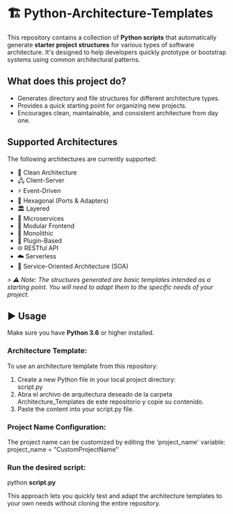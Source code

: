 # 🏗️ Python-Architecture-Templates  
  
This repository contains a collection of **Python scripts** that automatically generate **starter project structures** for various types of software architecture. It's designed to help developers quickly prototype or bootstrap systems using common architectural patterns.  
  
## What does this project do?  
  
- Generates directory and file structures for different architecture types.  
- Provides a quick starting point for organizing new projects.  
- Encourages clean, maintainable, and consistent architecture from day one.  
  
## Supported Architectures  
  
The following architectures are currently supported:  
  
- 🧠 Clean Architecture  
- 🖧 Client-Server  
- ⚡ Event-Driven  
- 🧩 Hexagonal (Ports & Adapters)  
- 🏛️ Layered  
- 🧬 Microservices  
- 🧱 Modular Frontend  
- 🏢 Monolithic  
- 🔌 Plugin-Based  
- 🌐 RESTful API  
- ☁️ Serverless  
- 🧩 Service-Oriented Architecture (SOA)  
  
*> ⚠️ Note: The structures generated are basic templates intended as a starting point. You will need to adapt them to the specific needs of your project.*  
  
## ▶️ Usage  
  
Make sure you have **Python 3.6** or higher installed.  
  
### Architecture Template:  
  
To use an architecture template from this repository:  
  
1. Create a new Python file in your local project directory:   
   script.py  
2. Abra el archivo de arquitectura deseado de la carpeta Architecture_Templates de este repositorio y copie su contenido.  
3. Paste the content into your script.py file.  
  
### Project Name Configuration:  

The project name can be customized by editing the 'project_name' variable:  
project_name = "CustomProjectName"  
  
### Run the desired script:  
  
python **script.py**  
  
This approach lets you quickly test and adapt the architecture templates to your own needs without cloning the entire repository.  
